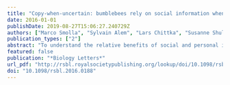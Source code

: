 ```yaml
---
title: "Copy-when-uncertain: bumblebees rely on social information when rewards are highly variable"
date: 2016-01-01
publishDate: 2019-08-27T15:06:27.240729Z
authors: ["Marco Smolla", "Sylvain Alem", "Lars Chittka", "Susanne Shultz"]
publication_types: ["2"]
abstract: "To understand the relative benefits of social and personal information use in foraging decisions, we developed an agent-based model of social learning that predicts social information should be more adaptive where resources are highly variable and personal information where resources vary little. We tested our predictions with bumblebees and found that foragers relied more on social information when resources were variable than when they were not. We then investigated whether socially salient cues are used prefer- entially over non-social ones in variable environments. Although bees clearly used social cues in highly variable environments, under the same conditions they did not use non-social cues. These results suggest that bumblebees use a ‘copy-when-uncertain’ strategy."
featured: false
publication: "*Biology Letters*"
url_pdf: "http://rsbl.royalsocietypublishing.org/lookup/doi/10.1098/rsbl.2016.0188"
doi: "10.1098/rsbl.2016.0188"
---
```


